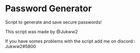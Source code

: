 # Password Generator
Script to generate and save secure passwords!

This script was made by @Jukww2

If you have somes problems with the script add me on discord : Jukww2#5800
